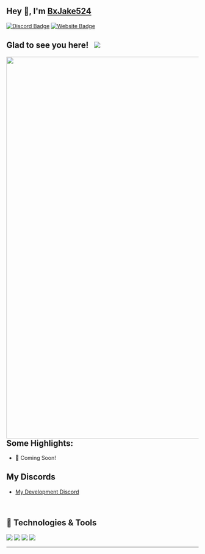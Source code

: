 ## Hey 👋, I'm [BxJake524](https://store.bxjake524.xyz/)


[![Discord Badge](https://img.shields.io/badge/-Discord-0e76a8?style=flat-square&logo=Discord&logoColor=white)](https://bxjake524.xyz/discord)
[![Website Badge](https://img.shields.io/badge/Website-3b5998?style=flat-square&logo=google-chrome&logoColor=white)](https://store.bxjake524.xyz/)

## Glad to see you here! &nbsp; ![](https://komarev.com/ghpvc/?username=JakeBones2020&label=Views&color=blue&style=plastic)

<img align="right" height="1000" width="1000" alt="" src="https://media.discordapp.net/attachments/829936503794040863/973738811819438111/BxJake524_-_Mascot_Transparent.png?width=517&height=517" />

## Some Highlights:

- 📌 Coming Soon!


## My Discords

- [My Development Discord](https://bxjake524.xyz/discord)

<br />

## 🔧 Technologies & Tools

![](https://img.shields.io/badge/OS-Ubuntu-informational?style=flat&logo=ubuntu&logoColor=white&color=6aa6f8)
![](https://img.shields.io/badge/Editor-VS_Code-informational?style=flat&logo=vscode&logoColor=white&color=6aa6f8)
![](https://img.shields.io/badge/Code-JavaScript-informational?style=flat&logo=javascript&logoColor=white&color=6aa6f8)
![](https://img.shields.io/badge/Tools-GitHub-informational?style=flat&logo=github&logoColor=white&color=6aa6f8)

----

